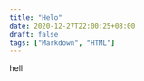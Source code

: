 ```yaml
---
title: "Helo"
date: 2020-12-27T22:00:25+08:00
draft: false
tags: ["Markdown", "HTML"]
---
```



hell

